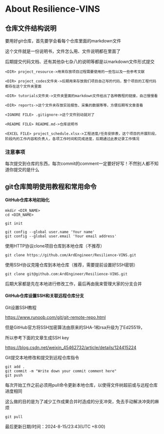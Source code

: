 # About Resilience-VINS

## 仓库文件结构说明

要用好git仓库，首先要学会看每个仓库里面的markdown文件

这个文件就是一份说明书，文件怎么用、文件说明都在里面了

后期提交代码文档、还有其他杂七杂八的说明等都是以markdown文件形式提交

```
<DIR> project_resource->用来存放项目过程需要使用的一些包以及一些参考文献

<DIR> project_codes文件夹->后期用来存放我们项目自己写的代码，整个项目的工程代码都存在这个文件夹里面

<DIR> tutorials文件夹->文件夹里面的markdown文件给出了各种教程的链接，自己慢慢看

<DIR> reports->这个文件夹存放实验报告、采集的数据等等，方便后期写文章查看

<IGNORE FILE> .gitignore->这个文件别动就对了

<README FILE> README.md->仓库说明书

<EXCEL FILE> project_schedule.xlsx->工程进度/任务安排表，这个项目的开展阶段，阶段内的工作内容和负责人，各项工作时间和完成进度，后期通过此表记录工作情况
```

### 注意事项

每次提交到仓库的东西，每次commit的comment一定要好好写！不然别人都不知道你提交的是什么

## git仓库简明使用教程和常用命令

#### GitHub仓库本地初始化

```
mkdir <DIR_NAME>
cd <DIR_NAME>

git init

git config --global user.name 'Your name'
git config --global user.email 'Your email address'
```

使用HTTP协议clone项目仓库到本地仓库（不推荐）

```
git clone https://github.com/ArdEngineer/Resilience-VINS.git
```

使用SSH协议克隆仓库到本地仓库（推荐，需要提前设置好SSH密钥）

```
git clone git@github.com:ArdEngineer/Resilience-VINS.git
```

后期大家都是先在本地进行修改工作，最后再由我来管理大家的分支合并

#### GitHub仓库设置SSH和关联远程仓库分支

Git设置SSH教程

https://www.runoob.com/git/git-remote-repo.html

但是GitHub官方将SSH加密算法由原来的SHA-1和rsa升级为了Ed25519，

所以参考下面的文章生成SSH key

https://blog.csdn.net/weixin_45462732/article/details/124415224

Git提交本地修改和提交到远程仓库指令

```
git add .
git commit -m "Write down your commit comment here"
git push
```

每次开始工作之前必须用pull命令更新本地仓库，以使得文件树超前或与远程仓库进度相同

这么做的目的是为了减少工作成果合并时造成的分支冲突，免去手动解决冲突的麻烦

``` 
git pull
```

最后更新日期/时间：2024-8-15/23:43(UTC +8:00)